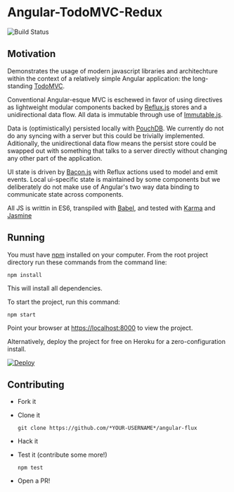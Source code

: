 # Angular-TodoMVC-Redux

![Build Status](https://travis-ci.org/javamonn/todo-angular-flux.svg?branch=master)

## Motivation

Demonstrates the usage of modern javascript libraries and architechture within the
context of a relatively simple Angular application: the long-standing [TodoMVC](http://todomvc.com/).

Conventional Angular-esque MVC is eschewed in favor of using directives as lightweight 
modular components backed by [Reflux.js](https://github.com/spoike/refluxjs) stores and 
a unidirectional data flow. All data is immutable through use of [Immutable.js](https://github.com/facebook/immutable-js).

Data is (optimistically) persisted locally with [PouchDB](https://github.com/pouchdb/pouchdb). We 
currently do not do any syncing with a server but this could be trivially implemented.
Aditionally, the unidirectional data flow means the persist store could be swapped out
with something that talks to a server directly without changing any other part of the
application.

UI state is driven by [Bacon.js](https://github.com/baconjs/bacon.js/) with
Reflux actions used to model and emit events. Local ui-specific state is maintained by 
some components but we deliberately do not make use of Angular's two way data binding to
communicate state across components.

All JS is writtin in ES6, transpiled with [Babel](https://github.com/babel/babel), and tested
with [Karma](https://github.com/karma-runner/karma) and [Jasmine](https://github.com/jasmine/jasmine)

## Running

You must have [npm](https://www.npmjs.org/) installed on your computer.
From the root project directory run these commands from the command line:

    npm install

This will install all dependencies.

To start the project, run this command:

    npm start

Point your browser at [https://localhost:8000](https://localhost:8000) to
view the project.

Alternatively, deploy the project for free on Heroku for a zero-configuration install.

[![Deploy](https://www.herokucdn.com/deploy/button.png)](https://heroku.com/deploy)

## Contributing

- Fork it

- Clone it
    ```
    git clone https://github.com/*YOUR-USERNAME*/angular-flux
    ```

- Hack it

- Test it (contribute some more!)
    ```
    npm test
    ```

- Open a PR!

